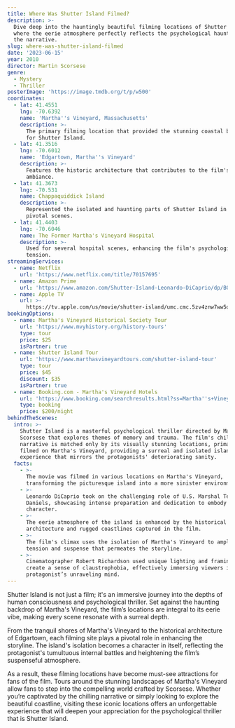 ```yaml
---
title: Where Was Shutter Island Filmed?
description: >-
  Dive deep into the hauntingly beautiful filming locations of Shutter Island,
  where the eerie atmosphere perfectly reflects the psychological haunting of
  the narrative.
slug: where-was-shutter-island-filmed
date: '2023-06-15'
year: 2010
director: Martin Scorsese
genre:
  - Mystery
  - Thriller
posterImage: 'https://image.tmdb.org/t/p/w500'
coordinates:
  - lat: 41.4551
    lng: -70.6392
    name: 'Martha''s Vineyard, Massachusetts'
    description: >-
      The primary filming location that provided the stunning coastal backdrop
      for Shutter Island.
  - lat: 41.3516
    lng: -70.6012
    name: 'Edgartown, Martha''s Vineyard'
    description: >-
      Features the historic architecture that contributes to the film's eerie
      ambiance.
  - lat: 41.3673
    lng: -70.531
    name: Chappaquiddick Island
    description: >-
      Represented the isolated and haunting parts of Shutter Island in various
      pivotal scenes.
  - lat: 41.4403
    lng: -70.6046
    name: The Former Martha's Vineyard Hospital
    description: >-
      Used for several hospital scenes, enhancing the film's psychological
      tension.
streamingServices:
  - name: Netflix
    url: 'https://www.netflix.com/title/70157695'
  - name: Amazon Prime
    url: 'https://www.amazon.com/Shutter-Island-Leonardo-DiCaprio/dp/B003X4OB9S'
  - name: Apple TV
    url: >-
      https://tv.apple.com/us/movie/shutter-island/umc.cmc.5zv4znw7ww5q0kgpwjz295e5n
bookingOptions:
  - name: Martha's Vineyard Historical Society Tour
    url: 'https://www.mvyhistory.org/history-tours'
    type: tour
    price: $25
    isPartner: true
  - name: Shutter Island Tour
    url: 'https://www.marthasvineyardtours.com/shutter-island-tour'
    type: tour
    price: $45
    discount: $35
    isPartner: true
  - name: Booking.com - Martha's Vineyard Hotels
    url: 'https://www.booking.com/searchresults.html?ss=Martha''s+Vineyard'
    type: booking
    price: $200/night
behindTheScenes:
  intro: >-
    Shutter Island is a masterful psychological thriller directed by Martin
    Scorsese that explores themes of memory and trauma. The film's chilling
    narrative is matched only by its visually stunning locations, primarily
    filmed on Martha's Vineyard, providing a surreal and isolated island
    experience that mirrors the protagonists' deteriorating sanity.
  facts:
    - >-
      The movie was filmed in various locations on Martha's Vineyard,
      transforming the picturesque island into a more sinister environment.
    - >-
      Leonardo DiCaprio took on the challenging role of U.S. Marshal Teddy
      Daniels, showcasing intense preparation and dedication to embody his
      character.
    - >-
      The eerie atmosphere of the island is enhanced by the historical
      architecture and rugged coastlines captured in the film.
    - >-
      The film's climax uses the isolation of Martha's Vineyard to amplify the
      tension and suspense that permeates the storyline.
    - >-
      Cinematographer Robert Richardson used unique lighting and framing to
      create a sense of claustrophobia, effectively immersing viewers in the
      protagonist’s unraveling mind.
---
```


<ShutterIslandGuide />

Shutter Island is not just a film; it's an immersive journey into the depths of human consciousness and psychological thriller. Set against the haunting backdrop of Martha's Vineyard, the film’s locations are integral to its eerie vibe, making every scene resonate with a surreal depth.

From the tranquil shores of Martha's Vineyard to the historical architecture of Edgartown, each filming site plays a pivotal role in enhancing the storyline. The island's isolation becomes a character in itself, reflecting the protagonist's tumultuous internal battles and heightening the film’s suspenseful atmosphere.

As a result, these filming locations have become must-see attractions for fans of the film. Tours around the stunning landscapes of Martha's Vineyard allow fans to step into the compelling world crafted by Scorsese. Whether you’re captivated by the chilling narrative or simply looking to explore the beautiful coastline, visiting these iconic locations offers an unforgettable experience that will deepen your appreciation for the psychological thriller that is Shutter Island.
